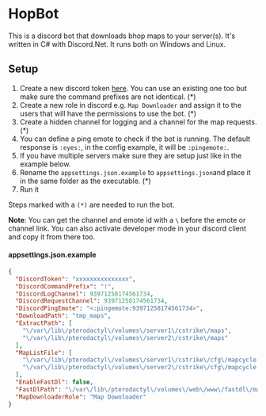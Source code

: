 # HopBot

This is a discord bot that downloads bhop maps to your server(s). It's written in C# with Discord.Net. It runs both on Windows and Linux.

## Setup
1. Create a new discord token [here](https://discord.com/developers/applications). You can use an existing one too but make sure the command prefixes are not identical. (*)
2. Create a new role in discord e.g. `Map Downloader` and assign it to the users that will have the permissions to use the bot. (*)
3. Create a hidden channel for logging and a channel for the map requests. (*)
4. You can define a ping emote to check if the bot is running. The default response is `:eyes:`, in the config example, it will be `:pingemote:`.
5. If you have multiple servers make sure they are setup just like in the example below.
6. Rename the `appsettings.json.example` to `appsettings.json`and place it in the same folder as the executable. (*)
7. Run it

Steps marked with a `(*)` are needed to run the bot.

**Note**: You can get the channel and emote id with a `\` before the emote or channel link. You can also activate developer mode in your discord client and copy it from there too.
#### appsettings.json.example
```json
{
  "DiscordToken": "xxxxxxxxxxxxxxx",
  "DiscordCommandPrefix": "!",
  "DiscordLogChannel": 93971258174561734,
  "DiscordRequestChannel": 93971258174561734,
  "DiscordPingEmote": "<:pingemote:93971258174561734>",
  "DownloadPath": "tmp_maps",
  "ExtractPath": [
    "\/var\/lib\/pterodactyl\/volumes\/server1\/cstrike\/maps",
    "\/var\/lib\/pterodactyl\/volumes\/server2\/cstrike\/maps"
  ],
  "MapListFile": [
    "\/var\/lib\/pterodactyl\/volumes\/server1\/cstrike\/cfg\/mapcycle.txt",
    "\/var\/lib\/pterodactyl\/volumes\/server2\/cstrike\/cfg\/mapcycle.txt"
  ],
  "EnableFastDl": false,
  "FastDlPath": "\/var\/lib\/pterodactyl\/volumes\/web\/www\/fastdl\/maps",
  "MapDownloaderRole": "Map Downloader"
}
```
